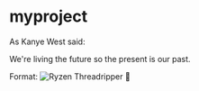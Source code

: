 # myproject
As Kanye West said:

We're living the future so
the present is our past.

Format: ![Ryzen Threadripper](http://images.anandtech.com/doci/11689/26_-_in_socket.jpg)
:rocket: